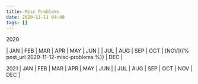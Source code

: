 ```yaml
---
title: Misc Problems
date: 2020-11-11 04:40
tags: []
---
```


2020

| JAN | FEB | MAR | APR | MAY | JUN |
| JUL | AUG | SEP | OCT | [NOV]({% post_url 2020-11-12-misc-problems %}) | DEC |

2021
| JAN | FEB | MAR | APR | MAY | JUN |
| JUL | AUG | SEP | OCT | NOV | DEC |
